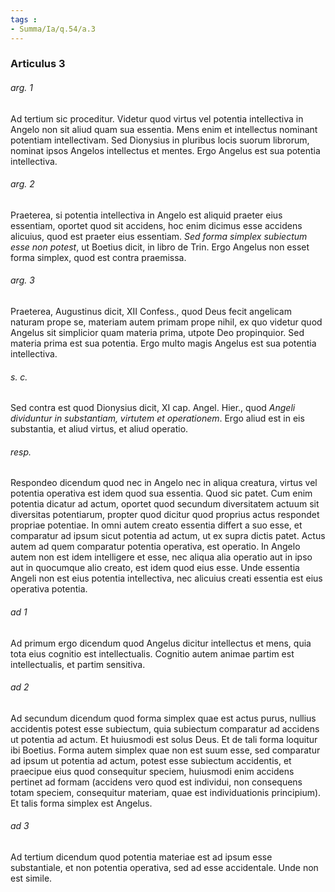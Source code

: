 ```yaml
---
tags : 
- Summa/Ia/q.54/a.3
---
```


### Articulus 3

###### arg. 1
Ad tertium sic proceditur. Videtur quod virtus vel potentia intellectiva in Angelo non sit aliud quam sua essentia. Mens enim et intellectus nominant potentiam intellectivam. Sed Dionysius in pluribus locis suorum librorum, nominat ipsos Angelos intellectus et mentes. Ergo Angelus est sua potentia intellectiva.

###### arg. 2
Praeterea, si potentia intellectiva in Angelo est aliquid praeter eius essentiam, oportet quod sit accidens, hoc enim dicimus esse accidens alicuius, quod est praeter eius essentiam. *Sed forma simplex subiectum esse non potest*, ut Boetius dicit, in libro de Trin. Ergo Angelus non esset forma simplex, quod est contra praemissa.

###### arg. 3
Praeterea, Augustinus dicit, XII Confess., quod Deus fecit angelicam naturam prope se, materiam autem primam prope nihil, ex quo videtur quod Angelus sit simplicior quam materia prima, utpote Deo propinquior. Sed materia prima est sua potentia. Ergo multo magis Angelus est sua potentia intellectiva.

###### s. c.
Sed contra est quod Dionysius dicit, XI cap. Angel. Hier., quod *Angeli dividuntur in substantiam, virtutem et operationem*. Ergo aliud est in eis substantia, et aliud virtus, et aliud operatio.

###### resp.
Respondeo dicendum quod nec in Angelo nec in aliqua creatura, virtus vel potentia operativa est idem quod sua essentia. Quod sic patet. Cum enim potentia dicatur ad actum, oportet quod secundum diversitatem actuum sit diversitas potentiarum, propter quod dicitur quod proprius actus respondet propriae potentiae. In omni autem creato essentia differt a suo esse, et comparatur ad ipsum sicut potentia ad actum, ut ex supra dictis patet. Actus autem ad quem comparatur potentia operativa, est operatio. In Angelo autem non est idem intelligere et esse, nec aliqua alia operatio aut in ipso aut in quocumque alio creato, est idem quod eius esse. Unde essentia Angeli non est eius potentia intellectiva, nec alicuius creati essentia est eius operativa potentia.

###### ad 1
Ad primum ergo dicendum quod Angelus dicitur intellectus et mens, quia tota eius cognitio est intellectualis. Cognitio autem animae partim est intellectualis, et partim sensitiva.

###### ad 2
Ad secundum dicendum quod forma simplex quae est actus purus, nullius accidentis potest esse subiectum, quia subiectum comparatur ad accidens ut potentia ad actum. Et huiusmodi est solus Deus. Et de tali forma loquitur ibi Boetius. Forma autem simplex quae non est suum esse, sed comparatur ad ipsum ut potentia ad actum, potest esse subiectum accidentis, et praecipue eius quod consequitur speciem, huiusmodi enim accidens pertinet ad formam (accidens vero quod est individui, non consequens totam speciem, consequitur materiam, quae est individuationis principium). Et talis forma simplex est Angelus.

###### ad 3
Ad tertium dicendum quod potentia materiae est ad ipsum esse substantiale, et non potentia operativa, sed ad esse accidentale. Unde non est simile.

